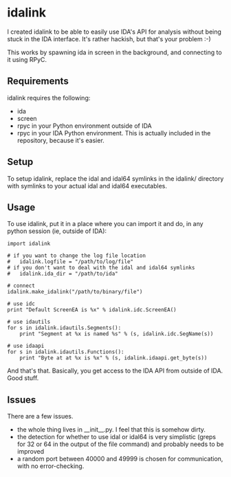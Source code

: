 # idalink

I created idalink to be able to easily use IDA's API for analysis without being stuck in the IDA interface. It's rather hackish, but that's your problem :-)

This works by spawning ida in screen in the background, and connecting to it using RPyC.

## Requirements

idalink requires the following:

- ida
- screen
- rpyc in your Python environment outside of IDA
- rpyc in your IDA Python environment. This is actually included in the repository, because it's easier.

## Setup

To setup idalink, replace the idal and idal64 symlinks in the idalink/ directory with symlinks to your actual idal and idal64 executables.

## Usage

To use idalink, put it in a place where you can import it and do, in any python session (ie, outside of IDA):

	import idalink

	# if you want to change the log file location
	# 	idalink.logfile = "/path/to/log/file"
	# if you don't want to deal with the idal and idal64 symlinks
	#	idalink.ida_dir = "/path/to/ida"

	# connect
	idalink.make_idalink("/path/to/binary/file")

	# use idc
	print "Default ScreenEA is %x" % idalink.idc.ScreenEA()

	# use idautils
	for s in idalink.idautils.Segments():
		print "Segment at %x is named %s" % (s, idalink.idc.SegName(s))

	# use idaapi
	for s in idalink.idautils.Functions():
		print "Byte at at %x is %x" % (s, idalink.idaapi.get_byte(s))

And that's that. Basically, you get access to the IDA API from outside of IDA. Good stuff.

## Issues

There are a few issues.

- the whole thing lives in \_\_init\_\_.py. I feel that this is somehow dirty.
- the detection for whether to use idal or idal64 is very simplistic (greps for 32 or 64 in the output of the file command) and probably needs to be improved
- a random port between 40000 and 49999 is chosen for communication, with no error-checking.
